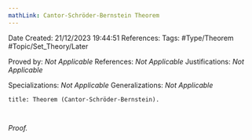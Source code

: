 ```yaml
---
mathLink: Cantor-Schröder-Bernstein Theorem
---
```


<div class="topSpace"></div>

Date Created: 21/12/2023 19:44:51
References:
Tags: #Type/Theorem #Topic/Set_Theory/Later

Proved by: <i>Not Applicable</i>
References: <i>Not Applicable</i>
Justifications: <i>Not Applicable</i>

Specializations: <i>Not Applicable</i>
Generalizations: <i>Not Applicable</i>

``` ad-Theorem
title: Theorem (Cantor-Schröder-Bernstein).



```

<i>Proof.</i> 
